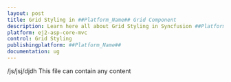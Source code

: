 ```yaml
---
layout: post
title: Grid Styling in ##Platform_Name## Grid Component
description: Learn here all about Grid Styling in Syncfusion ##Platform_Name## Grid component and more.
platform: ej2-asp-core-mvc
control: Grid Styling
publishingplatform: ##Platform_Name##
documentation: ug
---
```


/js/jsj/djdh
This file can contain any content
